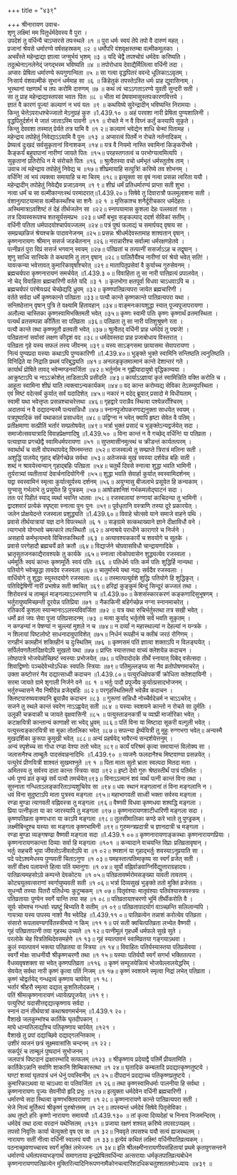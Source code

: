 +++
title = "४३९"

+++
श्रीनारायण उवाच-  
शृणु लक्ष्मि! मम पितुर्धर्मदेवस्य वै पुरा ।  
उपदेशं तु वर्धिन्यै चाऽप्सरसे तपःस्थले ॥१ ॥
पुरा धर्मः स्वयं तेपे तपो वै दारुणं महत् ।  
प्रजानां श्रेयसे धर्मारण्ये वर्षसहस्रकम् ॥२ ॥
धर्मोपरि वंशवृक्षस्तम्बा वल्मीकमूलकाः ।  
अभवँस्ते महेन्द्राद्या ज्ञात्वा जग्मुर्भयं भृशम् ॥३ ॥
यदि चेद्वै तपश्चोग्रं धर्मदेवः करिष्यति ।  
तदुत्थेनाऽनलेनेद्ं जगद्भस्म भविष्यति ॥४ ॥
तपोरोधाय देवाद्यैर्मिलित्वा वर्धिनी तदा ।  
अप्सरः प्रेषिता धर्मारण्ये रूपगुणान्विता ॥५ ॥
सा गत्वा वृद्धपितरं ववन्दे धूलिकाऽऽवृतम् ।  
निःसार्य वंशवल्मीकं सुभानं धर्ममाह सा ॥६ ॥
किंहेतुकं तपस्तेऽस्ति धर्मः प्राह द्युवासिनाम् ।  
भूस्थानां रक्षणार्थं च तपः करोमि दारुणम् ॥७ ॥
कथं त्वं चाऽऽगताऽरण्ये युवती सुन्दरी सती ।  
सा तु प्राह महेन्द्राद्यास्तपसा भवतः पितः ॥८ ॥
भीता मां प्रेषयामासुस्तपःकारणवित्तये ।  
ज्ञातं वै कारणं पूज्य! कल्याणं न भयं यतः ॥९ ॥
कथयिष्ये सुरेन्द्रादीन् भविष्यन्ति निरामयाः ।  
किन्तु चेत्तेऽपराधश्चेज्जातो मेऽनुग्रहं कुरु ॥1.439.१० ॥
अहं परवशा नारी प्रेषिता पुण्यशालिनी ।  
वृद्धपितुर्दर्शनं मे जातं जाताऽस्मि पावनी ॥११ ॥
रोचते मे न वै विघ्नं कर्तुं कस्यापि सुकृते ।  
किन्तु देववशा तस्मात् प्रेर्यते तत्र यामि वै ॥१ २॥
कल्याणं भवेद्येन शाधि चेन्मां पितामह ।  
महेन्द्राय तपोहेतुं निवेद्याऽऽयामि वै पुनः ॥१३ ॥
अप्सरत्वं पितर्मे न रोचते नर्तनादिकम् ।  
प्रेष्यत्वं दुःखदं सर्वसुकृतानां विनाशकम् ॥१४॥
यत्र वै नियमो नास्ति स्वामिनां किङ्करीभवे ।  
कैङ्कर्यं बहुपापानां नारीणां जायते पितः ॥१५॥
परहस्तगतत्वं च परभोग्यत्वमित्यपि ।  
सुकृतानां प्रतिरोधि न मे संरोचते पितः ॥१६ ॥
श्रुत्वैतस्या वचो धर्मभृतं धर्मस्तुतोष ताम् ।  
उवाच त्वं महेन्द्राय तपोहेतुं निवेद्य च ॥१७॥
शीघ्रमायाहि सत्पुत्रि! करिष्ये तव शोभनम् ।  
वर्धिनि! त्वं भयं त्यक्त्वा समायाहि च मा चिरम् ॥१८॥
इत्युक्ता सा वृषं नत्वा प्रसन्ना त्वरिता ययौ ।  
महेन्द्रादीन् तपोहेतुं निवेद्यैव प्रजाऽवनम् ॥१ ९॥
शीघ्रं धर्मं प्रतिधर्मारण्यं प्राप्ता सती शुभा ।  
नत्वा धर्मं च सा वल्मीकान्तःस्थं परमादरात्॥1.439.२०॥
सिषेवे तु दिवारात्रौ फलमूलाशना सती ।  
वंशानुत्पाटयामास वल्मीकस्थाँश्च सा शनैः ॥२ १ ॥
मृत्तिकाश्च शनैर्दूरीचकार धर्मदेहतः ।  
अस्थिमात्राऽवशिष्टं तं देहं तीर्थजलेन सा ॥२२॥
स्नापयामास कुशला देहः पल्लवतां गतः ।  
तत्र दिव्यस्वरूपश्च शतसूर्यसमप्रभः ॥२३॥
धर्मो बभूव सङ्कल्पाद् ददर्श सेविकां सतीम् ।  
वर्धिनी पतिता धर्मपादयोश्चार्पयज्जलम् ॥२४॥
पत्रं पुष्पं फलाद्यं च समार्पयद् वृषाय सा ।  
समप्रच्छन्निजं श्रेयश्चक्रे पादावनेजनम् ॥२५॥
प्रसन्नः श्रीधर्मदेवस्तामाह शाश्वतान् वृषान् ।  
कृष्णनारायणः श्रीमान् ससर्ज जडचेतनान् ॥२६॥
नरान्नारीश्च सर्वात्मा धर्मरक्षणहेतवे ।  
पत्नीव्रतं पुरा विप्रं ससर्ज भगवान् स्वयम् ॥२७॥
पतिव्रतां च तत्पत्नीं ससर्जाऽऽह च तद्वृषान् ।  
शृणु साध्वि सात्त्विके ते कथयामि तु तान् वृषान् ॥२८॥
पालितैर्यैश्च नारीणां परं श्रेयो भवेत् सति! ।  
यावत्कन्या भवेत्तावत् कुमारिकावृषाँश्चरेत् ॥२९॥
मातापितृप्रसेवां वै कुर्याच्च गुरुसेवनम् ।  
ब्रह्मचर्यपरा कृष्णनारायणं समर्चयेत् ॥1.439.३ ०॥
विवाहिता तु सा नारी पातिव्रत्यं प्रपालयेत् ।  
नो चेद् विवाहिता ब्रह्मचारिणी वर्तते यदि ॥३ १ ॥
कृतभोगा क्षतपूर्वा विधवा चाऽधवाऽपि च ।  
ब्रह्मचर्यपरं परंश्रेयःप्रदं चेच्छेद्यदि ध्रुवम् ॥३२॥
कृष्णपातिव्रत्यपरा जायेत ब्रह्मचारिणी ।  
वर्तते सर्वदा धर्मे कृष्णकान्ते पतिव्रता ॥३३॥
पत्यौ कान्ते कृष्णकान्ते पातिव्रत्यपरा यथा ।  
सन्तिष्ठेत्तान् वृषान् पुत्रि ते वक्ष्यामि हितावहान् ॥३४॥
वाङ्मनःकायशुद्धा स्यात् पूज्यपूजापरायणा ।  
अलौल्या चास्तिका कृष्णस्वामिभक्तिमती भवेत् ॥३५॥
कृष्णः स्वामी पतिः कृष्णः कृष्णार्थं व्रतमास्थिता ।  
पत्यर्थं व्रतसम्पन्ना कीर्तिता सा पतिव्रता ॥३६॥
पतिव्रता तु सा नारी पतिशुश्रूषणे रता ।  
पत्यौ कान्ते तथा कृष्णमूतौ व्रतवती भवेत् ॥३७॥
श्रुत्वैतद् वर्धिनी प्राह धर्मदेवं तु पद्मजे! ।  
पतिव्रतानां सर्वासां लक्षण कीदृशं वद ॥३८॥
धर्मदेवस्तदा प्राह प्रजाबोधाय विस्तरात् ।  
पतिव्रता गृहे यस्य सफलं तस्य जीवनम् ॥३९॥
यस्य साऽङ्गसमा छायासमा सेवापरायणा ।  
नित्यं पुण्यप्रदा यस्याः कथाऽपि पुण्यकारिणी ॥1.439.४०॥
भुङ्क्ते भुक्ते स्वामिनि सन्तिष्ठति त्वनुतिष्ठति ।  
विनिद्रिते या निद्राति प्रथमं परिबुद्ध्यति ॥४१॥
अनलङ्कृतमात्मानं कान्ते देशान्तरं गते ।  
कार्यार्थं प्रोषिते तावद् भवेन्मण्डनवर्जिता ॥४२॥
भर्तुर्नाम न गृह्णीयादायुषो वृद्धिकाम्यया ।  
आक्रुष्टाऽपि च नाऽऽक्रोशेत् ताडिताऽपि प्रसीदति ॥४३॥
कार्याऽऽज्ञायां कृतं स्वामिन्निति वक्ति करोति च ।  
आहूता स्वामिना शीघ्रं याति त्यक्त्वाऽन्यकार्यकम् ॥४४॥
वद कान्त करोम्यद्य सेविका तेऽस्म्युपस्थिता ।  
एवं मिष्टं वदेत्सर्वं कुर्यात् सर्वं यदादिशेत् ॥४५॥
नकारं न वदेद् ब्रूयात् प्रसादो मे विधीयताम् ।  
स्वामी यथा भवेत्तृप्तः प्रसन्नश्चाचरेत्तथा ॥४६॥
गृहद्वारे परान्नैव स्थित्वा पश्येन्नराँश्चिरम् ।  
अदातव्यं न वै दद्यादन्यस्मै पत्यसन्निधौ ॥४७॥
स्नानपूजोपकरणाद्यनुक्ता साधयेत् स्वयम् ।  
पत्रपुष्पादिकं सर्वं यथाकालं प्रसाधयेत् ॥४८॥
उद्विग्ना न भवेत् क्वापि हृष्टा सेवेत वै पतिम् ।  
प्रतीक्षमाणा सत्प्रीतिं भर्तारं सम्प्रतोषयेत् ॥४९॥
भर्त्रा भुक्तं प्रसादं च भुङ्क्तेऽन्यद्वर्जयेत् सदा ।  
समाजोत्सवयात्रादि विवाहप्रेक्षणादिषु ॥1.439.५० ॥
विना कान्तं न वै गच्छेद् वर्धिनि! या पतिव्रता ।  
पत्याज्ञया प्रगच्छेद्वै स्वामिधर्मपरायणा ॥५१ ॥
सुप्तमासीनमुत्स्थं च क्रीडन्तं कार्यतत्परम् ।  
स्वार्थार्थं च सती वोपस्थापयेद् विघ्नमन्तरा ॥५२॥
राजस्वल्ये तु सम्प्राप्ते त्रिरात्रं मलिना सती ।  
अशुद्धिं पालयेद् गृहाद् बहिर्गच्छेन्न सर्वथा ॥५३॥
अतेजस्कं मुखं स्वस्या दर्शयेन्न बहिः सती ।  
शब्दं न श्रावयेत्त्वन्यान् गृहाद्बहिः पतिव्रता ॥५४॥
चतुर्थे दिवसे स्नात्वा शुद्धा भवति भामिनी ।  
तुर्यरात्र्यां व्यतीतायां देवार्चनादियोगिनी ॥५५॥
शुद्धा भवति सेवार्हा कुर्यात् स्वस्वामिदर्शनम् ।  
यद्वा स्वस्वामिनं स्मृत्वा कुर्यात्सूर्यस्य दर्शनम् ॥५६॥
अयुग्मासु बीजलाभे प्रसूयेत हि कन्यकाम् ।  
युग्मासु गर्भलाभे तु प्रसूयेत हि पुत्रकम् ॥५७॥
आषोडशनिशं गर्भकमलोद्घाटनं सदा ।  
ततः परं पिहीतं स्याद् व्यर्था भवन्ति धातवः ॥५८॥
रजस्वलायां रुग्णायां काचिदन्या तु भामिनी ।  
द्वादशवारं प्रत्येकं स्पृष्ट्वा स्नात्वा पुनः पुनः ॥५९॥
पूर्वधृतानि वस्त्राणि तस्या दूरे प्रकारयेत् ।  
जलेन प्रोक्षयेदन्ते रजस्वला प्रशुद्ध्यति ॥1.439.६०॥
विवाहे चोत्सवे याने समाजे वाहने पथि ।  
प्रवासे तीर्थयात्रायां यज्ञ दाने विपत्स्थले ॥६ १ ॥
सङ्ग्रामे सत्कथाख्याने ज्ञाने दीक्षाविधौ वने ।  
त्यागभावे योगभावे चमत्कारे तपःस्थितौ ॥६२॥
अनाश्रये पराधीने कारागारे च निर्जने ।  
असहाये कर्मभृत्यभावे विचित्तकस्थितौ ॥६३ ॥
अत्यावश्यककार्ये च शवयोगे च सूतके ।  
प्रवासे परगेहादौ ब्रह्मचर्ये व्रते क्रतौ ॥६४॥
विद्यार्जने चोपवासविधौ चान्द्रायणादिके ।  
भ्रातृसुतजनकाद्यैरावश्यके तु कार्यके ॥६५॥
स्नात्वा त्वेकोपवासेन शुद्ध्यत्येव रजस्वला ।  
धर्ममूर्तिः स्वयं कान्तः कृष्णमूर्तिः स्वयं पतिः ॥६६ ॥
पतिर्धर्मः पतिः कर्म पतिः शुद्धिर्हि नान्यथा ।  
पतियोगे भवेच्छुद्धा तावदेव रजस्वला ॥६७॥
चातुर्मास्ये यथा नद्यः सर्वदैव रजस्वलाः ।  
वार्धियोगे तु शुद्धाः स्युस्तदयोगे रजस्वलाः ॥६८॥
तस्मात्पत्युर्वशे शुद्धिः पतियोगे हि शुद्धिकृत् ।  
पतिविद्वेषिणीं नारीं प्रभाषेन्न सती क्वचित् ॥६९॥
हरिद्रां कुङ्कुमं बिन्दुं सिन्दूरं कज्जलं तथा ।  
शिरोवस्त्रं च ताम्बूलं माङ्गल्याऽऽभरणानि च ॥1.439.७०॥
केशसंस्कारकरणं कङ्कणादिसुभूषणम् ।  
भर्तुरायुष्यमिच्छन्ती दूरयेन्न पतिप्रिया ॥७१ ॥
नैकाकिनी बहिर्गच्छेन्न नग्ना स्नानमाचरेत् ।  
रतिकार्ये कुशला स्यान्मानाऽऽलस्यविवर्जिता ॥७२ ॥
यत्र यथा रुचिर्भर्तुस्तथा तत्र सखी भवेत् ।  
धर्मो व्रतं जपः सेवा पूजा पतिप्रसादनम् ।७३ ॥
मत्वा कुर्याद् भर्तृतोषे सर्वं भवति सुकृतम् ।  
न कण्डन्यां न पेषण्यां न चुल्ल्यां मुशले न च ॥७४॥
न दर्व्यां न महास्थाल्यां न देहल्यां न यन्त्रके ।  
न शिलायां पिष्टलोष्टे साधनादावुपाविशेत् ॥७५॥
निर्धनं रूपहीनं च क्लीबं जरठं रोगिणम् ।  
रागहीनं कामहीनं शक्तिहीनं च दुःस्थितिम् ॥७६ ॥
कृष्णसमं पतिं ज्ञात्वा शक्ताऽपि न विलङ्घयेत् ।  
सर्पिर्लवणतैलादिक्षयेऽपि सुखतो यथा ॥७७॥
प्राप्तिः स्यात्तत्तथा वाच्यं क्लेशयेन्न कदाचन ।  
लोष्ठपात्रे भोजयेन्नोच्छिष्टं स्वस्याः प्रभोजयेत् ॥७८॥
पतिपादोदके तीर्थे स्नायात् पिबेद् वसेत्सदा ।  
शिवाद्विष्णोः पञ्चदेवेभ्योऽधिकः स्वपतिः स्त्रियाः ॥७९॥
पतिमुल्लङ्घ्य सा नैव व्रतोपोषणमाचरेत् ।  
उक्ता कष्टोत्तरं नैव दद्यात्साध्वी कदाचन ॥1.439.८०॥
पत्युरधिक्षेपकर्त्री क्रोधिता क्लेशदायिनी ।  
सरमा जायते ग्रामे शृगाली निर्जने वने ॥८ १ ॥
भर्तुः पादौ प्रपूज्यैव कुर्यात्प्रसादभोजनम् ।  
भर्तुरुच्चासने नैव निषीदेन्न व्रजेद्बहिः ॥८२॥
परगृहस्थितिमती भवेन्नैव कदाचन ।  
क्लिष्टपारुष्यवाक्यानि ब्रूयान्नैव कदाचन ॥८३ ॥
गुरूणां सन्निधौ नोच्चैर्वदेन्नर्म न चाऽऽचरेत् ।  
सजने तु स्थले कान्तं स्वरेण नाऽऽह्वयेत् सती ॥८४ ॥
यस्याः स्वशयने कान्तो न रोचते सा दुर्मतिः ।  
उलूकी चक्रवाकी च जायते वृक्षवासिनी ॥८५ ॥
पत्युस्ताडनकर्त्री च व्याघ्री मार्जारिका भवेत् ।  
कटाक्षयित्री कान्तान्यं काणाक्षी सा भवेद् ध्रुवम् ॥८६॥
पतिं विना या मिष्टादा सूकरी वल्गुली भवेत् ।  
पत्युस्त्वङ्कारयित्री सा मूका तोतलिका भवेत् ॥८७॥
सपत्न्या ईर्ष्ययित्री तु मुहुः रुग्णभगा भवेत्॥
अन्यस्मै मुखदर्शिका कुरूपा कुमुखी भवेत् ॥८८॥
अन्यं प्रहर्षयेद् भावैरन्यं सन्दर्शयेत्तनुम् ।  
अन्यं स्पृशेच्च सा गोधा रण्डा वेश्या ततो भवेत् ॥८९॥
कार्यं परिश्रमं कृत्वा समायान्तं विलोक्य सा ।  
जलासनैश्च ताम्बूलैः पादसंवाहनादिभिः ॥1.439.९० ॥
व्यजनैः फलदानैश्च मिष्टवाण्या प्रसन्नयेत् ।  
पत्युरेवं प्रीणयित्री शाश्वतं सुखमश्नुते ॥९ १ ॥
पिता माता सुतो भ्राता स्वल्पदा मितदा मताः ।  
अमितस्य तु सर्वस्य दाता कान्तः स्त्रियाः सदा ॥९२॥
इष्टो देवो गुरुः श्रेष्ठस्तीर्थं पात्रं पतिर्मतः ।  
धर्मः पुण्यं व्रतं कृच्छ्रं सर्वं पत्यौ तमर्चयेत्॥९३॥
विनाऽऽत्मानं शवं व्यर्थं पत्नी कान्तं विना तथा ।  
सुस्नाता गन्धिताऽलङ्कारिताऽप्यशुचिरेव सा ॥९४॥
धवः स्थानं मङ्गलानां तं विना मङ्गलानि न ।  
धवं विना सुदुष्टाऽपि माता पुत्रस्य मङ्गला ॥९५॥
महाभागवती साध्वी भक्ता सर्वस्य मङ्गला ।  
रण्डा मुण्डा त्यागवती वह्निवस्त्रा तु मङ्गला ॥९६॥
वैष्णवी विधवा कृष्णधवा शश्वद्धि मङ्गला ।  
प्रिया पत्नीकृता या का जारस्यापि तु मङ्गला ॥९७॥
कृष्णनारायणशाटीधारिणी मङ्गला सदा ।  
कृष्णपतिव्रता कृष्णाधारा या काऽपि मङ्गला ॥९८॥
तुलसीमालिका कण्ठे करे भाले तु पुण्ड्रकम् ।  
लक्ष्मीबिन्दुश्च यस्याः सा मङ्गला कृष्णभामिनी ॥९९॥
गुरुमन्त्रप्रदात्री च ज्ञानदात्री च मङ्गला ।  
रण्डा मुण्डा व्यङ्गषण्ढा वैष्णवी मङ्गला सदा ॥1.439.१ ००॥
कृष्णनारायणाङ्कस्थाः कृष्णनारायणप्रियाः ।  
कृष्णनारायणकान्ता दिव्याः सर्वा हि मङ्गलाः ॥१०१ ॥
कन्यादाने वाचयन्ति विप्राः प्रतिव्रतावृषान् ।  
भर्तुः सहचरी भूया जीवतोऽजीवतोऽपि वा ॥१ ०२॥
श्मशानं या गृहाद्भर्तुः शवस्याऽनुप्रयाति सा ।  
पदे पदेऽश्वमेधस्य पुण्यवती चिताऽनुगा ॥१ ०३॥
यमहस्तात्पतिमाकृष्य सा स्वर्गं व्रजेत् सती ।  
सतीं वीक्ष्य पलायन्ते हित्वा पतिं यमानुगाः ॥१ ०४॥
सूर्यो वह्निर्वाडवाग्निर्विद्युत्ताराग्रहादयः।  
पातिव्रत्यमहसोऽग्रे कम्पन्ते देवकोटयः ॥१ ०५॥
पतिव्रतावर्ष्मरोमसङ्ख्या यावती तावताम् ।  
कोट्ययुतवत्सराणां स्वर्गायुष्यवती सती ॥१ ०६॥
भर्त्रा दिव्यसुखं भुङ्क्ते ततो मुक्तिं व्रजेत्ततः ।  
सुधन्यौ तस्याः पितरौ पतिर्धन्यः कुटुम्बकम् ॥१ ०७॥
पितृवंश्याः मातृवंश्याः पतिवंश्यास्त्रयस्त्रयः ।  
पतिव्रतायाः पुण्येन स्वर्गे यान्ति तया सह ॥१ ०८॥
पतिव्रतायाश्चरणो भूमिं तीर्थीकरोति वै ।  
सूर्यः सोमश्च गन्धर्वाः स्प्रष्टुं बिभ्यति वै सतीम् ॥१ ०९॥
पतिव्रतापादयोगं वाञ्च्छन्ति सलिलान्यपि ।  
गायत्र्या यस्य पापस्य नाशो नैव भवेदिह ॥1.439.११ ०॥
पातिव्रत्येन तन्नाशं करोत्येव पतिव्रता ।  
संसारो रूपलावण्यगर्वितस्त्रीमयो न किम् ॥११ १॥
परं सती क्वचित्पतिव्रता लभ्येत वैष्णवी ।  
गृहं पतिव्रतापत्नी तया गृहस्थ उच्यते ॥१ १२॥
पत्नीमूलं गृहधर्मे धर्मफले सुखे सुते ।  
परलोके चेह पित्रतिथिदेवसमर्हणे ॥१ १३॥
गृहं स्यात्पावनं स्वामिव्रतया गङ्गयाऽथवा ।  
कुलं स्यात्पावनं भक्त्या पतिव्रतया वा स्त्रिया ॥१ १४॥
विवाहितः पतिर्यस्यास्तया पतिप्रसेवया ।  
स्वर्गो मोक्षः साधनीयौ श्रीकृष्णचरणौ तथा ॥१ १५॥
यस्याः पतिर्ययौ स्वर्गं सगर्भा भक्तितत्परा ।  
वैधव्यवृषशक्ता सा भवेत् कृष्णपतिव्रता ॥११६ ॥
कृष्णं सम्पूजयेन्नित्यं भोजयेल्लालयेद्धरिम् ।  
सेवयेत् सर्वथा नारी कृष्णं कृत्वा पतिं निजम् ॥१ १७॥
कृष्णं स्वशयने स्मृत्वा निद्रां लभेत् पतिव्रता ।  
कृष्णं चोद्वर्तयेद् गन्धद्रव्यं कृष्णाय चार्पयेत् ॥१ १८।  
भर्तारं श्रीहरौ स्मृत्वा दद्यात् कुशतिलोदकम् ।  
पतिं श्रीमत्कृष्णनारायणं ध्यायेत्प्रपूजयेत् ॥११ ९।  
पत्युरिष्टं यदासीत्तद्दद्यात्कृष्णाय सर्वदा ।  
स्नानं दानं तीर्थयात्रां कथाश्रवणमर्चनम् ॥1.439.१ २०।  
वैशाखे जलकुम्भांश्च कार्तिके घृतदीपकान् ।  
माघे धान्यतिलाद्याँश्च पतिकृष्णाय चार्पयेत् ॥१२१ ।  
वैशाखे तु प्रपां दद्याच्छिवे दद्याद्गलन्तिकाम् ।  
उशीरं व्यजनं छत्रं सूक्ष्मवासांसि चन्दनम् ॥१ २२।  
सकर्पूरं च ताम्बूलं पुष्पदानं सुभोजनम् ।  
जलपात्रं पिष्टदानं द्राक्षारम्भादि सत्फलम् ॥१२३ ॥
श्रीकृष्णाय प्रदेयाद्वै पतिर्मे प्रीयतामिति ।  
कार्तिकेऽन्नानि सर्वाणि शाकानि शिम्बिकास्तथा ॥१ २४॥
घृतादिकं कम्बलादि प्रदद्यात्कृष्णतुष्टये ।  
घण्टां शय्यां घृतपात्रं धनं धेनुं पयस्विनीम् ॥१ २५॥
दीपदानं प्रदद्याच्च पतिकृष्णप्रतुष्टये ।  
कुमारिकाऽथवा या चाऽधवा वा पतिवर्जिता ॥१ २६॥
तथा कृष्णस्वामिधर्माः पालनीया हि सर्वथा ।  
कृष्णनारायणः पूज्यः सेवनीयो हृदि प्रभुः ॥१२७॥
इत्युक्ता धर्मदेवेन वर्धिनी ब्रह्मचारिणी ।  
धर्मारण्ये सदा स्थित्वा कृष्णभक्तिपरायणा ॥१ २८॥
कृष्णनारायणे कान्ते पातिव्रत्यपरा सती ।  
भेजे नित्यं मूर्तिरूपं श्रीकृष्णं पुरुषोत्तमम् ॥१ २९॥
तपस्यन्तं धर्मदेवं सिषेवे पितृसेविका ।  
अथ तुष्टो हरिः कृष्णो नारायणः समाययौ ॥1.439.१३० ॥
तां कृत्वा दिव्यदेहां च निनाय निजमन्दिरम् ।  
धर्मदेवं तथा दत्वा वरदानं यथेप्सितम् ॥१३१ ॥
प्रजाया रक्षणं शश्वत् करिष्ये तपसाऽप्यहम् ।  
तपसो निवृत्तिः कार्या चेत्युक्तो वृष एव सः ॥१ ३२॥
निववृते तपसश्च ययौ सत्यं ह्यजस्थलम् ।  
नारायणः सतीं नीत्वा वर्धिनीं स्वालयं ययौ ॥१ ३३॥
इत्येवं कथितं लक्ष्मि! वर्धिनीपातिव्रत्यकम् ।  
पठनाच्छ्रवणाच्चास्य स्वर्गं मुक्तिं लभेज्जनः ॥१ ३४॥
इति श्रीलक्ष्मीनारायणीयसंहितायां प्रथमे कृतयुगसन्ताने धर्मारण्ये धर्मतपस्याभङ्गार्थं समागताया इन्द्रप्रेषितवर्धिन्या अत्सरायाः धर्मकृतपातिव्रत्यबोधेन कृष्णनारायणपातिव्रत्येन मुक्तिरित्यादिनिरूपणनामैकोनचत्वारिंशदधिकचतुश्शततमोऽध्यायः ॥४३९ ॥
    
